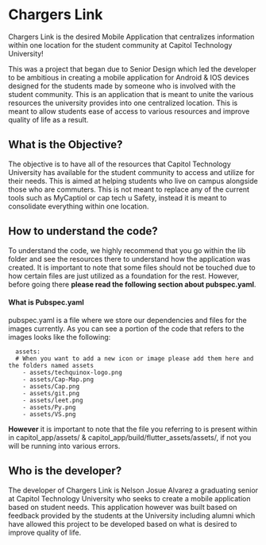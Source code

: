 # Chargers Link

Chargers Link is the desired Mobile Application that centralizes information within one location for the student community at Capitol Technology University!

This was a project that began due to Senior Design which led the developer to be ambitious in creating a mobile application for Android & IOS devices designed for the students made by someone who is involved with the student community. This is an application that is meant to unite the various resources the university provides into one centralized location. This is meant to allow students ease of access to various resources and improve quality of life as a result.

## What is the Objective?
The objective is to have all of the resources that Capitol Technology University has available for the student community to access and utilize for their needs. This is aimed at helping students who live on campus alongside those who are commuters. This is not meant to replace any of the current tools such as MyCaptiol or cap tech u Safety, instead it is meant to consolidate everything within one location.


## How to understand the code?
To understand the code, we highly recommend that you go within the lib folder and see the resources there to understand how the application was created. It is important to note that some files should not be touched due to how certain files are just utilized as a foundation for the rest. However, before going there **please read the following section about pubspec.yaml**.
#### What is Pubspec.yaml
pubspec.yaml is a file where we store our dependencies and files for the images currently. As you can see a portion of the code that refers to the images looks like the following:
```
  assets:
  # When you want to add a new icon or image please add them here and the folders named assets
    - assets/techquinox-logo.png
    - assets/Cap-Map.png
    - assets/Cap.png
    - assets/git.png
    - assets/leet.png
    - assets/Py.png
    - assets/VS.png

```

**However** it is important to note that the file you referring to is present within in capitol_app/assets/ & capitol_app/build/flutter_assets/assets/, if not you will be running into various errors.

## Who is the developer?

The developer of Chargers Link is Nelson Josue Alvarez a graduating senior at Capitol Technology University who seeks to create a mobile application based on student needs. This application however was built based on feedback provided by the students at the University including alumni which have allowed this project to be developed based on what is desired to improve quality of life.

